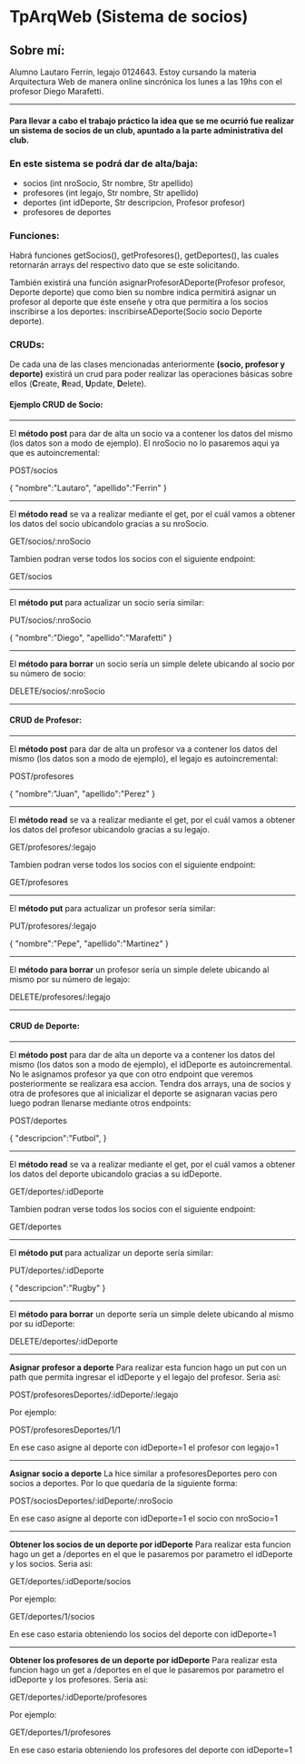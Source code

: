 # TpArqWeb (Sistema de socios)

## Sobre mí:
Alumno Lautaro Ferrin, legajo 0124643. Estoy cursando la materia Arquitectura Web de manera online sincrónica los lunes a las 19hs con el profesor Diego Marafetti.

---

#### Para llevar a cabo el trabajo práctico la idea que se me ocurrió fue realizar un sistema de socios de un club, apuntado a la parte administrativa del club.

### En este sistema se podrá dar de alta/baja: 

- socios (int nroSocio, Str nombre, Str apellido)
- profesores (int legajo, Str nombre, Str apellido)
- deportes (int idDeporte, Str descripcion, Profesor profesor)
- profesores de deportes

### Funciones:

Habrá funciones getSocios(), getProfesores(), getDeportes(), las cuales retornarán arrays del respectivo dato que se este solicitando.

También existirá una función asignarProfesorADeporte(Profesor profesor, Deporte deporte) que como bien su nombre indica permitirá asignar un profesor al deporte que éste enseñe y otra que permitira a los socios inscribirse a los deportes: inscribirseADeporte(Socio socio Deporte deporte).

### CRUDs:

De cada una de las clases mencionadas anteriormente **(socio, profesor y deporte)** existirá un crud para poder realizar las operaciones básicas sobre ellos (**C**reate, **R**ead, **U**pdate, **D**elete).

#### Ejemplo CRUD de Socio:

---

El **método post** para dar de alta un socio va a contener los datos del mismo (los datos son a modo de ejemplo). El nroSocio no lo pasaremos aqui ya que es autoincremental:

POST/socios

{
  "nombre":"Lautaro",
  "apellido":"Ferrin"
}

---

El **método read** se va a realizar mediante el get, por el cuál vamos a obtener los datos del socio ubicandolo gracias a su nroSocio.

GET/socios/:nroSocio

Tambien podran verse todos los socios con el siguiente endpoint:

GET/socios

---

El **método put** para actualizar un socio sería similar:

PUT/socios/:nroSocio

{
  "nombre":"Diego",
  "apellido":"Marafetti"
}

---

El **método para borrar** un socio sería un simple delete ubicando al socio por su número de socio:

DELETE/socios/:nroSocio

---

#### CRUD de Profesor:

---

El **método post** para dar de alta un profesor va a contener los datos del mismo (los datos son a modo de ejemplo), el legajo es autoincremental:

POST/profesores

{
  "nombre":"Juan",
  "apellido":"Perez"
}

---

El **método read** se va a realizar mediante el get, por el cuál vamos a obtener los datos del profesor ubicandolo gracias a su legajo.

GET/profesores/:legajo

Tambien podran verse todos los socios con el siguiente endpoint:

GET/profesores

---

El **método put** para actualizar un profesor sería similar:

PUT/profesores/:legajo

{
  "nombre":"Pepe",
  "apellido":"Martinez"
}

---

El **método para borrar** un profesor sería un simple delete ubicando al mismo por su número de legajo:

DELETE/profesores/:legajo

---

#### CRUD de Deporte:

---

El **método post** para dar de alta un deporte va a contener los datos del mismo (los datos son a modo de ejemplo), el idDeporte es autoincremental. No le asignamos profesor ya que con otro endpoint que veremos posteriormente se realizara esa accion. Tendra dos arrays, una de socios y otra de profesores que al inicializar el deporte se asignaran vacias pero luego podran llenarse mediante otros endpoints:

POST/deportes

{
  "descripcion":"Futbol",
}

---

El **método read** se va a realizar mediante el get, por el cuál vamos a obtener los datos del deporte ubicandolo gracias a su idDeporte.

GET/deportes/:idDeporte

Tambien podran verse todos los socios con el siguiente endpoint:

GET/deportes

---

El **método put** para actualizar un deporte sería similar:

PUT/deportes/:idDeporte

{
  "descripcion":"Rugby"
}

---

El **método para borrar** un deporte sería un simple delete ubicando al mismo por su idDeporte:

DELETE/deportes/:idDeporte

---

**Asignar profesor a deporte**
Para realizar esta funcion hago un put con un path que permita ingresar el idDeporte y el legajo del profesor. Seria así:

POST/profesoresDeportes/:idDeporte/:legajo

Por ejemplo:

POST/profesoresDeportes/1/1

En ese caso asigne al deporte con idDeporte=1 el profesor con legajo=1

---

**Asignar socio a deporte**
La hice similar a profesoresDeportes pero con socios a deportes. Por lo que quedaria de la siguiente forma:

POST/sociosDeportes/:idDeporte/:nroSocio

En ese caso asigne al deporte con idDeporte=1 el socio con nroSocio=1

---

**Obtener los socios de un deporte por idDeporte**
Para realizar esta funcion hago un get a /deportes en el que le pasaremos por parametro el idDeporte y los socios. Seria asi:

GET/deportes/:idDeporte/socios

Por ejemplo:

GET/deportes/1/socios

En ese caso estaria obteniendo los socios del deporte con idDeporte=1

---

**Obtener los profesores de un deporte por idDeporte**
Para realizar esta funcion hago un get a /deportes en el que le pasaremos por parametro el idDeporte y los profesores. Seria asi:

GET/deportes/:idDeporte/profesores

Por ejemplo:

GET/deportes/1/profesores

En ese caso estaria obteniendo los profesores del deporte con idDeporte=1
